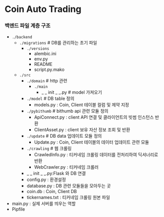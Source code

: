 # Coin Auto Trading



### 백엔드 파일 계층 구조

- `./backend`
  - `./migrations`                        # DB를 관리하는 초기 파일
    - `./versions`
      - alembic.ini
      - env.py
      - README
      - script.py.mako
  - `./src`
    - `./domain`                          # http 관련
      - `./main`                       
        - _ _ init _ _.py        # model 가져오기
    - `./model`                           # DB table 정의  
      - models.py : Coin, Client 테이블 컬럼 및 제약 지정         
    - `./pybithumb`   # bithumb api 관련 모듈 정의
      - ApiConnect.py : client API 연결 및 클라이언트의 빗썸 인스턴스 반환
      - ClientAsset.py : client 보유 자산 정보 조회 및 반환
    - `./update`      # DB data 업데이트 모듈 정의
      - Update.py : Coin, Client 테이블의 데이터 업데이트 관련 모듈
    - `./crawling`  # 웹 크롤링
      - CrawledInfo.py : 티커네임 크롤링 데이터를 전처리하여 딕셔너리로 반환
      - WebCrawler.py : 티커네임 크롤러
    - _ _ init _ _.py:Flask 와 DB 연결
    - config.py : 환경설정
    - database.py : DB 관련 모듈들을 모아두는 곳
    - coin.db : Coin, Client DB 
    - tickernames.txt : 티커네임 크롤링 원본 파일
- main.py : 실제 서버를 띄우는 역할
- Pipfile
